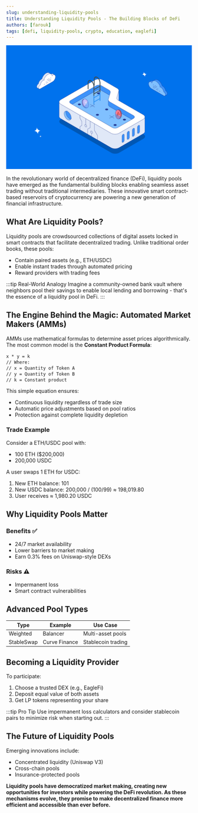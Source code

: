 ```yaml
---
slug: understanding-liquidity-pools
title: Understanding Liquidity Pools - The Building Blocks of DeFi
authors: [farouk]
tags: [defi, liquidity-pools, crypto, education, eaglefi]
---
```


![Blog Banner](./What-are-Liquidity-Pools.png)

In the revolutionary world of decentralized finance (DeFi), liquidity pools have emerged as the fundamental building blocks enabling seamless asset trading without traditional intermediaries. These innovative smart contract-based reservoirs of cryptocurrency are powering a new generation of financial infrastructure.
<!-- truncate -->
## What Are Liquidity Pools?

Liquidity pools are crowdsourced collections of digital assets locked in smart contracts that facilitate decentralized trading. Unlike traditional order books, these pools:

- Contain paired assets (e.g., ETH/USDC)
- Enable instant trades through automated pricing
- Reward providers with trading fees

:::tip Real-World Analogy
Imagine a community-owned bank vault where neighbors pool their savings to enable local lending and borrowing - that's the essence of a liquidity pool in DeFi.
:::

## The Engine Behind the Magic: Automated Market Makers (AMMs)

AMMs use mathematical formulas to determine asset prices algorithmically. The most common model is the **Constant Product Formula**:

```
x * y = k
// Where:
// x = Quantity of Token A
// y = Quantity of Token B
// k = Constant product
```

This simple equation ensures:
- Continuous liquidity regardless of trade size
- Automatic price adjustments based on pool ratios
- Protection against complete liquidity depletion

### Trade Example

Consider a ETH/USDC pool with:
- 100 ETH ($200,000)
- 200,000 USDC

A user swaps 1 ETH for USDC:
1. New ETH balance: 101
2. New USDC balance: 200,000 / (100/99) ≈ 198,019.80
3. User receives ≈ 1,980.20 USDC

## Why Liquidity Pools Matter

### Benefits ✅
- 24/7 market availability
- Lower barriers to market making
- Earn 0.3% fees on Uniswap-style DEXs

### Risks ⚠️
- Impermanent loss
- Smart contract vulnerabilities

## Advanced Pool Types

| Type | Example | Use Case |
|------|---------|----------|
| Weighted | Balancer | Multi-asset pools |
| StableSwap | Curve Finance | Stablecoin trading |

## Becoming a Liquidity Provider

To participate:
1. Choose a trusted DEX (e.g., EagleFi)
2. Deposit equal value of both assets
3. Get LP tokens representing your share

:::tip Pro Tip
Use impermanent loss calculators and consider stablecoin pairs to minimize risk when starting out.
:::

## The Future of Liquidity Pools

Emerging innovations include:
- Concentrated liquidity (Uniswap V3)
- Cross-chain pools
- Insurance-protected pools

**Liquidity pools have democratized market making, creating new opportunities for investors while powering the DeFi revolution. As these mechanisms evolve, they promise to make decentralized finance more efficient and accessible than ever before.**